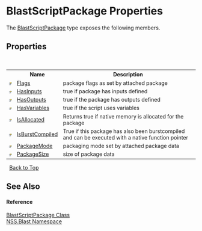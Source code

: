 # BlastScriptPackage Properties
 

The <a href="334603e0-a0de-2aaa-4007-78f5dcc5dc51">BlastScriptPackage</a> type exposes the following members.


## Properties
&nbsp;<table><tr><th></th><th>Name</th><th>Description</th></tr><tr><td>![Public property](media/pubproperty.gif "Public property")</td><td><a href="29e7cfcf-f874-2958-1fe4-5d6f5d908477">Flags</a></td><td>
package flags as set by attached package</td></tr><tr><td>![Public property](media/pubproperty.gif "Public property")</td><td><a href="8558d827-7853-8752-618c-dab50b4070fa">HasInputs</a></td><td>
true if package has inputs defined</td></tr><tr><td>![Public property](media/pubproperty.gif "Public property")</td><td><a href="023542b3-d333-bf5f-ea60-ae08601656d7">HasOutputs</a></td><td>
true if the package has outputs defined</td></tr><tr><td>![Public property](media/pubproperty.gif "Public property")</td><td><a href="b1f32fa6-52cf-5634-aabd-c2c7fd3be09e">HasVariables</a></td><td>
true if the script uses variables</td></tr><tr><td>![Public property](media/pubproperty.gif "Public property")</td><td><a href="a67933c2-0337-8a99-37ee-2f75a85e7669">IsAllocated</a></td><td>
Returns true if native memory is allocated for the package</td></tr><tr><td>![Public property](media/pubproperty.gif "Public property")</td><td><a href="664b7ddf-4dd6-63fc-27c5-0f0e86fb2a23">IsBurstCompiled</a></td><td>
True if this package has also been burstcompiled and can be executed with a native function pointer</td></tr><tr><td>![Public property](media/pubproperty.gif "Public property")</td><td><a href="e16fd7a7-c946-fea6-0909-7c6256b2ab5d">PackageMode</a></td><td>
packaging mode set by attached package data</td></tr><tr><td>![Public property](media/pubproperty.gif "Public property")</td><td><a href="0a482c39-8cd5-a523-67b6-1f14ab46c3a3">PackageSize</a></td><td>
size of package data</td></tr></table>&nbsp;
<a href="#blastscriptpackage-properties">Back to Top</a>

## See Also


#### Reference
<a href="334603e0-a0de-2aaa-4007-78f5dcc5dc51">BlastScriptPackage Class</a><br /><a href="88b55311-4a89-0894-e27a-e157e443c7f7">NSS.Blast Namespace</a><br />